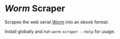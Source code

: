 # _Worm_ Scraper

Scrapes the web serial [_Worm_](https://parahumans.wordpress.com/) into an ebook format.

Install globally and run `worm-scraper --help` for usage.
